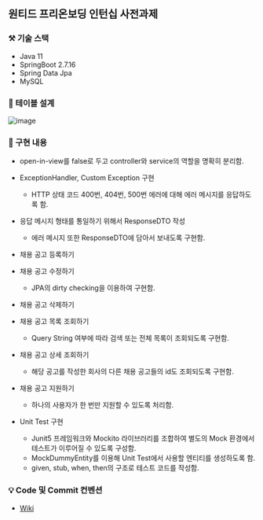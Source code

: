 ## 원티드 프리온보딩 인턴십 사전과제

### ⚒️ 기술 스택
- Java 11
- SpringBoot 2.7.16
- Spring Data Jpa
- MySQL

### 📝 테이블 설계

![image](https://github.com/berrypicker777/wanted-pre-onboarding-backend/assets/90882909/13d1feb1-87cc-4e60-902e-9e023ca77025)

### 🎲 구현 내용
- open-in-view를 false로 두고 controller와 service의 역할을 명확히 분리함.
  
- ExceptionHandler, Custom Exception 구현
  - HTTP 상태 코드 400번, 404번, 500번 에러에 대해 에러 메시지를 응답하도록 함.
    
- 응답 메시지 형태를 통일하기 위해서 ResponseDTO 작성
  - 에러 메시지 또한 ResponseDTO에 담아서 보내도록 구현함.
    
- 채용 공고 등록하기
  
- 채용 공고 수정하기
  - JPA의 dirty checking을 이용하여 구현함.
    
- 채용 공고 삭제하기
  
- 채용 공고 목록 조회하기
  - Query String 여부에 따라 검색 또는 전체 목록이 조회되도록 구현함.
    
- 채용 공고 상세 조회하기
  - 해당 공고를 작성한 회사의 다른 채용 공고들의 id도 조회되도록 구현함.
    
- 채용 공고 지원하기
  - 하나의 사용자가 한 번만 지원할 수 있도록 처리함.
    
- Unit Test 구현
  - Junit5 프레임워크와 Mockito 라이브러리를 조합하여 별도의 Mock 환경에서 테스트가 이루어질 수 있도록 구성함.
  - MockDummyEntity를 이용해 Unit Test에서 사용할 엔티티를 생성하도록 함.
  - given, stub, when, then의 구조로 테스트 코드를 작성함.

### 💡 Code 및 Commit 컨벤션
- [Wiki](https://github.com/berrypicker777/wanted-pre-onboarding-backend/wiki/%EC%BB%A8%EB%B2%A4%EC%85%98)
